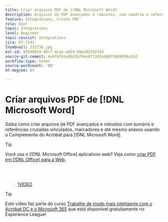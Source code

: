 ```yaml
---
title: Criar arquivos PDF de [!DNL Microsoft Word]
description: Arquivos de PDF avançados e robustos, com sumário e referências cruzadas vinculados, marcadores e até mesmo anexos, são fáceis de criar usando o Acrobat Add-on para [!DNL Microsoft Word]
feature: Integrations, Create PDF
role: User
topic: Integrations
level: Beginner
topic-revisit: Integrations
jira: KT-7142
thumbnail: 331736.jpg
exl-id: 95540954-d0c7-4cae-a919-00e3927d2f83
source-git-commit: 4e6fbf91e96d26f9ee8f1105ad68738b9450a32d
workflow-type: tm+mt
source-wordcount: '99'
ht-degree: 0%

---
```


# Criar arquivos PDF de [!DNL Microsoft Word]

Saiba como criar arquivos de PDF avançados e robustos com sumário e referências cruzadas vinculados, marcadores e até mesmo anexos usando o Complemento do Acrobat para [!DNL Microsoft Word].

>[!TIP]
>
>Você usa o [!DNL Microsoft Office] aplicativos web? Veja como [criar PDF em [!DNL Office] para a Web](../integrate/createofficeweb.md).

<br> 

>[!VIDEO](https://video.tv.adobe.com/v/331736?quality=12&learn=on&hidetitle=true)

>[!TIP]
>
>Este vídeo faz parte do curso [Trabalhe de modo mais inteligente com o Acrobat DC e o Microsoft 365](https://experienceleague.adobe.com/?recommended=Acrobat-U-1-2021.microsoft365) que está disponível gratuitamente no Experience League!